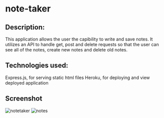 # note-taker

## Description:
This application allows the user the capibility to write and save notes. It utilizes an API to handle get, post and delete requests so that the user can see all of the notes, create new notes and delete old notes. 

## Technologies used:
Express.js, for serving static html files
Heroku, for deploying and view deployed application

## Screenshot
![notetaker](https://user-images.githubusercontent.com/45181939/155424420-262b43a6-a8b6-44c4-a7d9-c417a44498c5.png)
![notes](https://user-images.githubusercontent.com/45181939/155424450-b88a8282-2b1d-4c22-a484-ed9f3fc68d58.png)
